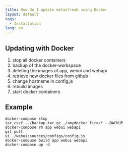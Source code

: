 ```yaml
---
title: How do I update metasfresh using Docker
layout: default
tags:
  - Installation
lang: en
---
```


## Updating with Docker

1. stop all docker containers
1. backup of the docker-workspace
1. deleting the images of app, webui and webapi
1. retrieve new docker files from github 
1. change hostname in config.js
1. rebuild images 
1. start docker containers


## Example

```
docker-compose stop
tar cvzf ../backup.tar.gz ./<mydocker fir>/* --BACKUP
docker-compose rm app webui webapi 
git pull
vi ./webui/sources/configs/config.js
docker-compuse build app webui webapi
docker-compose up -d
```

